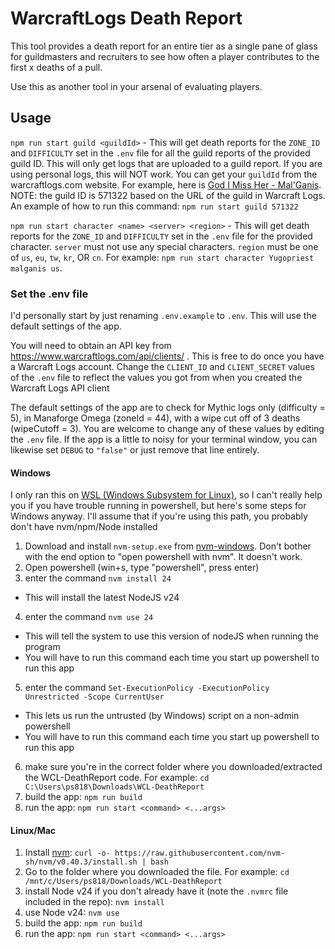 # WarcraftLogs Death Report

This tool provides a death report for an entire tier as a single pane of glass for guildmasters and recruiters
to see how often a player contributes to the first x deaths of a pull.

Use this as another tool in your arsenal of evaluating players.

## Usage

`npm run start guild <guildId>` - This will get death reports for the `ZONE_ID` and `DIFFICULTY` set in the `.env` file for all the guild reports of the provided guild ID. This will only get logs that are uploaded to a guild report. If you are using personal logs, this will NOT work. You can get your `guildId` from the warcraftlogs.com website. For example, here is [God I Miss Her - Mal'Ganis](https://www.warcraftlogs.com/guild/id/571322). NOTE: the guild ID is 571322 based on the URL of the guild in Warcraft Logs. An example of how to run this command: `npm run start guild 571322`

`npm run start character <name> <server> <region>` - This will get death reports for the `ZONE_ID` and `DIFFICULTY` set in the `.env` file for the provided character. `server` must not use any special characters. `region` must be one of `us`, `eu`, `tw`, `kr`, OR `cn`. For example: `npm run start character Yugopriest malganis us`.

### Set the .env file

I'd personally start by just renaming `.env.example` to `.env`. This will use the default settings of the app.

You will need to obtain an API key from https://www.warcraftlogs.com/api/clients/
. This is free to do once you have a Warcraft Logs account. Change the `CLIENT_ID` and `CLIENT_SECRET` values of the `.env` file to reflect the values you got from when you created the Warcraft Logs API client

The default settings of the app are to check for Mythic logs only (difficulty = 5), in Manaforge Omega (zoneId = 44), with a wipe cut off of 3 deaths (wipeCutoff = 3). You are welcome to change any of these values by editing the `.env` file. If the app is a little to noisy for your terminal window, you can likewise set `DEBUG` to `"false"` or just remove that line entirely.

#### Windows

I only ran this on [WSL (Windows Subsystem for Linux)](https://learn.microsoft.com/en-us/windows/wsl/install), so I can't really help you if you have trouble running in powershell, but here's some steps for Windows anyway. I'll assume that if you're using this path, you probably don't have nvm/npm/Node installed

1. Download and install `nvm-setup.exe` from [nvm-windows](https://github.com/coreybutler/nvm-windows/releases). Don't bother with the end option to "open powershell with nvm". It doesn't work.
2. Open powershell (win+s, type "powershell", press enter)
3. enter the command `nvm install 24`
  - This will install the latest NodeJS v24
4. enter the command `nvm use 24`
  - This will tell the system to use this version of nodeJS when running the program
  - You will have to run this command each time you start up powershell to run this app
5. enter the command `Set-ExecutionPolicy -ExecutionPolicy Unrestricted -Scope CurrentUser`
  - This lets us run the untrusted (by Windows) script on a non-admin powershell
  - You will have to run this command each time you start up powershell to run this app
6. make sure you're in the correct folder where you downloaded/extracted the WCL-DeathReport code. For example: `cd C:\Users\ps818\Downloads\WCL-DeathReport`
7. build the app: `npm run build`
8. run the app: `npm run start <command> <...args>`

#### Linux/Mac

1. Install [nvm](https://github.com/nvm-sh/nvm): `curl -o- https://raw.githubusercontent.com/nvm-sh/nvm/v0.40.3/install.sh | bash`
2. Go to the folder where you downloaded the file. For example: `cd /mnt/c/Users/ps818/Downloads/WCL-DeathReport`
3. install Node v24 if you don't already have it (note the `.nvmrc` file included in the repo): `nvm install`
4. use Node v24: `nvm use`
5. build the app: `npm run build`
6. run the app: `npm run start <command> <...args>`
